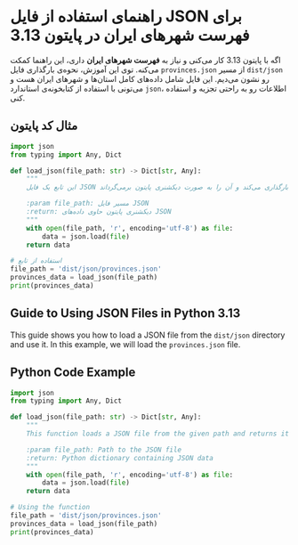 # راهنمای استفاده از فایل JSON برای فهرست شهرهای ایران در پایتون 3.13

اگه با پایتون 3.13 کار می‌کنی و نیاز به **فهرست شهرهای ایران** داری، این راهنما کمکت می‌کنه. توی این آموزش، نحوه‌ی بارگذاری فایل `provinces.json` از مسیر `dist/json` رو نشون می‌دیم. این فایل شامل داده‌های کامل استان‌ها و شهرهای ایران هست و می‌تونی با استفاده از کتابخونه‌ی استاندارد `json`، اطلاعات رو به راحتی تجزیه و استفاده کنی.

## مثال کد پایتون

```python
import json
from typing import Any, Dict

def load_json(file_path: str) -> Dict[str, Any]:
    """
    این تابع یک فایل JSON را از مسیر داده شده بارگذاری می‌کند و آن را به صورت دیکشنری پایتون برمی‌گرداند.

    :param file_path: مسیر فایل JSON
    :return: دیکشنری پایتون حاوی داده‌های JSON
    """
    with open(file_path, 'r', encoding='utf-8') as file:
        data = json.load(file)
    return data

# استفاده از تابع
file_path = 'dist/json/provinces.json'
provinces_data = load_json(file_path)
print(provinces_data)
```

## Guide to Using JSON Files in Python 3.13

This guide shows you how to load a JSON file from the `dist/json` directory and use it. In this example, we will load the `provinces.json` file.

## Python Code Example

```python
import json
from typing import Any, Dict

def load_json(file_path: str) -> Dict[str, Any]:
    """
    This function loads a JSON file from the given path and returns it as a Python dictionary.

    :param file_path: Path to the JSON file
    :return: Python dictionary containing JSON data
    """
    with open(file_path, 'r', encoding='utf-8') as file:
        data = json.load(file)
    return data

# Using the function
file_path = 'dist/json/provinces.json'
provinces_data = load_json(file_path)
print(provinces_data)
```
